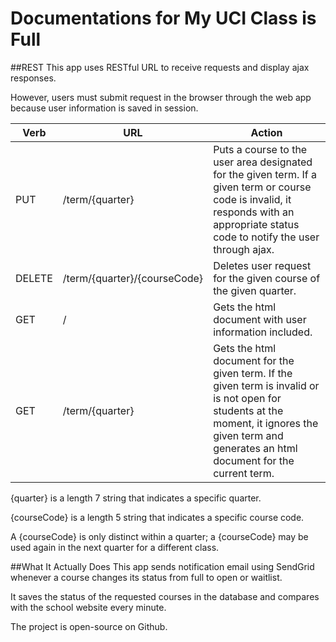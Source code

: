# Documentations for My UCI Class is Full

##REST
This app uses RESTful URL to receive requests and display ajax responses.

However, users must submit request in the browser through the web app because user information is saved in session.

Verb	|URL	|Action
---|---|---
PUT	|/term/{quarter}	|Puts a course to the user area designated for the given term. If a given term or course code is invalid, it responds with an appropriate status code to notify the user through ajax.
DELETE	|/term/{quarter}/{courseCode}	|Deletes user request for the given course of the given quarter.
GET	|/	|Gets the html document with user information included.
GET	|/term/{quarter}	|Gets the html document for the given term. If the given term is invalid or is not open for students at the moment, it ignores the given term and generates an html document for the current term.
{quarter} is a length 7 string that indicates a specific quarter.

{courseCode} is a length 5 string that indicates a specific course code.

A {courseCode} is only distinct within a quarter; a {courseCode} may be used again in the next quarter for a different class.

##What It Actually Does
This app sends notification email using SendGrid whenever a course changes its status from full to open or waitlist.

It saves the status of the requested courses in the database and compares with the school website every minute.

The project is open-source on Github.
